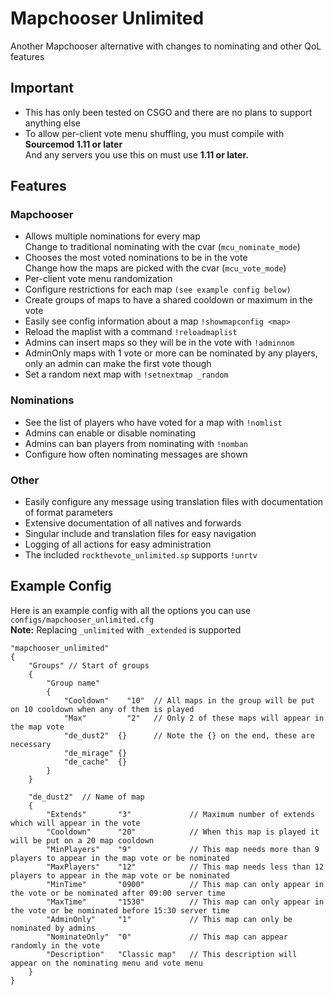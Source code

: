# Mapchooser Unlimited
Another Mapchooser alternative with changes to nominating and other QoL features

## Important
- This has only been tested on CSGO and there are no plans to support anything else  
- To allow per-client vote menu shuffling, you must compile with **Sourcemod 1.11 or later**  
And any servers you use this on must use **1.11 or later.**  

## Features
### Mapchooser
- Allows multiple nominations for every map  
Change to traditional nominating with the cvar (`mcu_nominate_mode`)
- Chooses the most voted nominations to be in the vote  
Change how the maps are picked with the cvar (`mcu_vote_mode`)  
- Per-client vote menu randomization
- Configure restrictions for each map `(see example config below)`
- Create groups of maps to have a shared cooldown or maximum in the vote  
- Easily see config information about a map `!showmapconfig <map>`
- Reload the maplist with a command `!reloadmaplist`
- Admins can insert maps so they will be in the vote with `!adminnom`
- AdminOnly maps with 1 vote or more can be nominated by any players, only an admin can make the first vote though
- Set a random next map with `!setnextmap _random`

### Nominations
- See the list of players who have voted for a map with `!nomlist`  
- Admins can enable or disable nominating
- Admins can ban players from nominating with `!nomban`  
- Configure how often nominating messages are shown

### Other
- Easily configure any message using translation files with documentation of format parameters  
- Extensive documentation of all natives and forwards  
- Singular include and translation files for easy navigation  
- Logging of all actions for easy administration  
- The included `rockthevote_unlimited.sp` supports `!unrtv`  

## Example Config
Here is an example config with all the options you can use  
`configs/mapchooser_unlimited.cfg`  
**Note:** Replacing `_unlimited` with `_extended` is supported


```
"mapchooser_unlimited"
{
    "Groups" // Start of groups
    {
        "Group name"
        {
            "Cooldown"    "10"  // All maps in the group will be put on 10 cooldown when any of them is played
            "Max"         "2"   // Only 2 of these maps will appear in the map vote
            "de_dust2"  {}      // Note the {} on the end, these are necessary
            "de_mirage" {}
            "de_cache"  {}
        }
    }
    
    "de_dust2"  // Name of map
    {
        "Extends"       "3"             // Maximum number of extends which will appear in the vote
        "Cooldown"      "20"            // When this map is played it will be put on a 20 map cooldown
        "MinPlayers"    "9"             // This map needs more than 9 players to appear in the map vote or be nominated
        "MaxPlayers"    "12"            // This map needs less than 12 players to appear in the map vote or be nominated
        "MinTime"       "0900"          // This map can only appear in the vote or be nominated after 09:00 server time
        "MaxTime"       "1530"          // This map can only appear in the vote or be nominated before 15:30 server time
        "AdminOnly"     "1"             // This map can only be nominated by admins
        "NominateOnly"  "0"             // This map can appear randomly in the vote
        "Description"   "Classic map"   // This description will appear on the nominating menu and vote menu
    }
}
```

